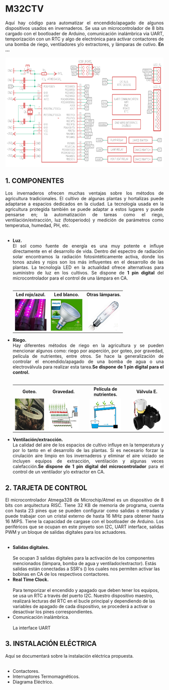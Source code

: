 # M32CTV

<div align="justify">Aquí hay código para automatizar el encendido/apagado de algunos dispositivos usados en invernaderos. Se usa un microcontrolador de 8 bits cargado con el bootloader de Arduino, comunicación inalámbrica via UART, temporización con un RTC y algo de electrónica para activar contactores de una bomba de riego, ventiladores y/o extractores, y lámparas de cutivo. <b>En ...</b></div>
<br>
<div align="center"><img src="./src/R9-46W.png" alt="imagen" width="675" height="345"/><br></div>

## 1. COMPONENTES
<div align="justify">Los invernaderos ofrecen muchas ventajas sobre los métodos de agricultura tradicionales. El cultivo de algunas plantas y hortalizas puede adaptarse a espacios dedicados en la ciudad. La tecnología usada en la agricultura protegida también se puede adaptar a estos lugares y  puede pensarse en; la automatización de tareas como el riego, ventilación/extracción, luz (fotoperiodo) y medición de parámetros como temperatua, humedad, PH, etc.
</div>
<br>

<div>
<ul>
 <li align="justify"><b>Luz.</b><br>El sol como fuente de energía es una muy potente e influye directamente en el desarrollo de vida. Dentro del espectro de radiación solar encontramos la radiación fotosintéticamente activa, donde los tonos azules y rojos son los más influyentes en el desarrollo de las plantas. La tecnología LED en la actualidad ofrece alternativas para suministro de luz en los cultivos. Se dispone de <b>1 pin digital</b> del microcontrolador para el control de una lámpara en CA.</li><br>
<table align="center">
  <tr>
    <th>Led rojo/azul.</th>
    <th>Led blanco.</th>
    <th>Otras lámparas.</th>
  </tr>
  <tr>
    <td align="center"><img src="./src/hyd_l.jpg" alt="imagen" width="100" height="100"/></td>
    <td align="center"><img src="./src/phi_lw.jpg" alt="imagen" width="100" height="100"/></td>
    <td align="center"><img src="./src/phi_so.jpg" alt="imagen" width="100" height="100"/></td>
  </tr>
</table>

  <li align="justify"><b>Riego.</b><br>Hay diferentes métodos de riego en la agricultura y se pueden mencionar algunos como: riego por asperción, por goteo, por gravedad, película de nutrientes, entre otros. Se hace la generalización de controlar el encendido/apagado de una bomba de agua o una electroválvula para realizar esta tarea.<b>Se dispone de 1 pin digital para el control.</b>  
  </li> 

 <br>

 <table align="center">
  <tr>
    <th>Goteo.</th>
    <th>Gravedad.</th>
    <th>Película de nutrientes.</th>
   <th>Válvula E.</th>
  </tr>
  <tr>
    <td align="center"><img src="./src/goteo.jpg" alt="imagen" width="100" height="100"/></td>
    <td align="center"><img src="./src/grav1.jpg" alt="imagen" width="100" height="100"/></td>
    <td align="center"><img src="./src/NFT.jpg" alt="imagen" width="100" height="100"/></td>
    <td align="center"><img src="./src/valve.jpg" alt="imagen" width="100" height="100"/></td>
  </tr>
</table>
  <li align="justify"><b>Ventilación/extracción.</b><br>La calidad del aire de los espacios de cultivo influye en la temperatura y por lo tanto en el desarrollo de las plantas. Si es necesario forzar la cirulación aire limpio en los invernaderos y eliminar el aire viciado se incluyen equipos de extracción, ventilación y algunas veces calefacción.<b>Se dispone de 1 pin digital del microcontrolador</b> para el control de un ventilador y/o extractor en CA.
  </li>
</ul>
</div>

## 2. TARJETA DE CONTROL
<div align="justify">El microcontrolador Atmega328 de Microchip/Atmel es un dispositivo de 8 bits con arquitectura RISC. Tiene 32 KB de memoria de programa, cuenta con hasta 23 pines que se pueden configurar como salidas o entradas y puede trabajar con un cristal externo de hasta 16 MHz para obtener hasta 16 MIPS. Tiene la capacidad de cargase con el bootloader de Arduino. Los periféricos que se ocupan en este proyeto son I2C, UART interface, salidas PWM y un bloque de salidas digitales para los actuadores.</div><br>
<ul>
<li><b>Salidas digitales.</b></li>
<br>
Se ocupan 3 salidas digitales para la activación de los componentes mencionados (lámpara, bomba de agua y ventilador/extractor). Estás salidas están conectadas a SSR's () los cuales nos permiten activar las bobinas en CA de los respectivos contactores.<br>
<li><b>Real Time Clock.</b></li>
<br>
Para temporizar el encendido y apagado que deben tener los equipos, se usa un RTC a través del puerto I2C. Nuestro dispositivo maestro, realizará lecturas del RTC en el bucle principal y dependiendo de las variables de apagado de cada dispositivo, se procederá a activar o desactivar los pines correspondientes.<br>
<li>Comunicación inalámbrica.</li><br>
La interface UART<br>
</ul>

## 3. INSTALACIÓN ELÉCTRICA
<div align="justify">Aquí se documentará sobre la instalación eléctrica propuesta.</div><br>

<ul>
<li>Contactores.</li>
<li>Interruptores Termomagnéticos.</li>
<li>Diagrama Eléctrico.</li>
</ul>
